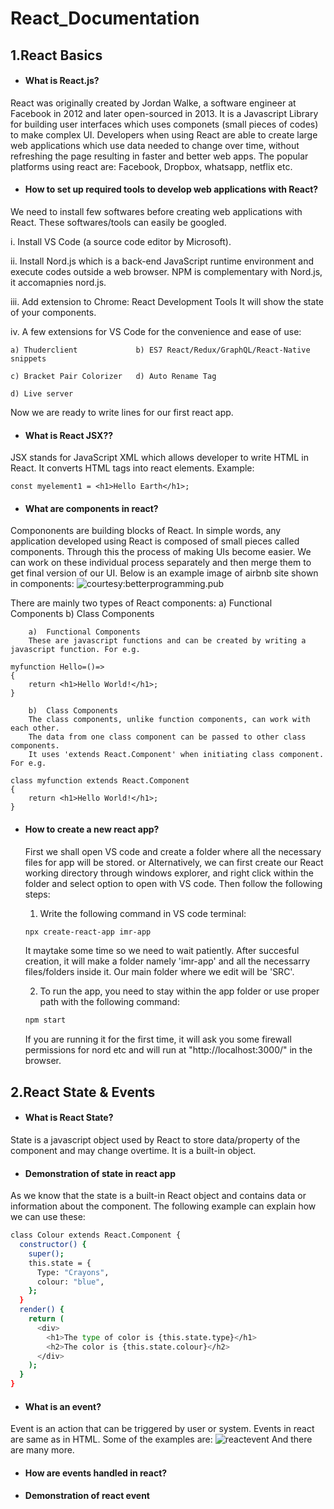 # React_Documentation
## 1.React Basics

- #### What is React.js?
React was originally created by Jordan Walke, a software engineer at Facebook in 2012 and later open-sourced in 2013. It is a Javascript Library for building user interfaces which uses componets (small pieces of codes) to make complex UI. 
Developers when using React are able to create large web applications which use data needed to change over time, without refreshing the page resulting in faster and better web apps. The popular platforms using react are: Facebook, Dropbox, whatsapp, netflix etc.



- #### How to set up required tools to develop web applications with React?
We need to install few softwares before creating web applications with React. These softwares/tools can easily be googled.

i.
Install VS Code (a source code editor by Microsoft).

ii.
Install Nord.js which is a back-end JavaScript runtime environment and execute codes outside a web browser. NPM is complementary with Nord.js, it accomapnies nord.js.

iii.
Add extension to Chrome: React Development Tools
It will show the state of your components.

iv.
A few extensions for VS Code for the convenience and ease of use:

    a) Thuderclient             b) ES7 React/Redux/GraphQL/React-Native snippets
    
    c) Bracket Pair Colorizer   d) Auto Rename Tag
    
    d) Live server
Now we are ready to write lines for our first react app.



- #### What is React JSX??
JSX stands for JavaScript XML which allows developer to write HTML in React. It converts HTML tags into react elements.
Example:
```
const myelement1 = <h1>Hello Earth</h1>;
```


- #### What are components in react?
Compononents are building blocks of React. In simple words, any application developed using React is composed of small pieces called components. Through this the process of making UIs become easier. We can work on these individual process separately and then merge them to get final version of our UI. Below is an example image of airbnb site shown in components:
![courtesy:betterprogramming.pub](https://miro.medium.com/max/875/1*qpygBsXUnYiuFrZTcX65gA.png)

There are mainly two types of React components:
        a) Functional Components  b) Class Components
        
        a)  Functional Components
        These are javascript functions and can be created by writing a javascript function. For e.g.
```
myfunction Hello=()=>
{
    return <h1>Hello World!</h1>;
}
```
    
        
        b)  Class Components
        The class components, unlike function components, can work with each other.
        The data from one class component can be passed to other class components.
        It uses 'extends React.Component' when initiating class component. For e.g.
```
class myfunction extends React.Component 
{
    return <h1>Hello World!</h1>;
}
```


- #### How to create a new react app?
    First we shall open VS code and create a folder where all the necessary files for app will be stored.
    or
    Alternatively, we can first create our React working directory through windows explorer, and right click within the folder and select option to open with VS code. Then follow the following steps:
    1. Write the following command in VS code terminal:
    ```bash
    npx create-react-app imr-app
    ```
    It maytake some time so we need to wait patiently. After succesful creation, it will make a folder namely 'imr-app' and all the necessarry files/folders inside it. Our main folder where we edit will be 'SRC'.    
    
    2. To run the app, you need to stay within the app folder or use proper path with the following command:
    ```bash
    npm start
    ```
    If you are running it for the first time, it will ask you some firewall permissions for nord etc and will run at "http://localhost:3000/" in the browser.
    
    
    
    
## 2.React State & Events 

- #### What is React State?
State is a javascript object used by React to store data/property of the component and may change overtime. It is a built-in object.
- #### Demonstration of state in react app
As we know that the state is a built-in React object and contains data or information about the component. The following example can explain how we can use these:
```bash
class Colour extends React.Component {
  constructor() {
    super();
    this.state = {
      Type: "Crayons",
      colour: "blue",
    };
  }
  render() {
    return (
      <div>
        <h1>The type of color is {this.state.type}</h1>
        <h2>The color is {this.state.colour}</h2>
      </div>
    );
  }
}
```
- #### What is an event?
Event is an action that can be triggered by user or system. Events in react are same as in HTML. Some of the examples are:
![reactevent](https://user-images.githubusercontent.com/97589134/185609113-f8ac8151-18d3-463b-a5a7-5b26c3a18eae.png)
And there are many more.

- #### How are events handled in react?
- #### Demonstration of react event 
